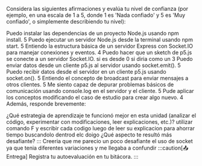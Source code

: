 Considera las siguientes afirmaciones y evalúa tu nivel de confianza 
(por ejemplo, en una escala de 1 a 5, donde 1 es 'Nada confiado' y 5 es 'Muy confiado', o simplemente describiendo tu nivel):

Puedo instalar las dependencias de un proyecto Node.js usando npm install.
5
Puedo ejecutar un servidor Node.js desde la terminal usando npm start.
5
Entiendo la estructura básica de un servidor Express con Socket.IO para manejar conexiones y eventos.
4
Puedo hacer que un sketch de p5.js se conecte a un servidor Socket.IO.
si es desde 0 si diria como un 3
Puedo enviar datos desde un cliente p5.js al servidor usando socket.emit().
5
Puedo recibir datos desde el servidor en un cliente p5.js usando socket.on().
5
Entiendo el concepto de broadcast para enviar mensajes a otros clientes.
5
Me siento capaz de depurar problemas básicos de comunicación usando console.log en el servidor y el cliente.
5
Pude aplicar los conceptos modificando el caso de estudio para crear algo nuevo.
4
Además, responde brevemente:

¿Qué estrategia de aprendizaje te funcionó mejor en esta unidad (analizar el código, experimentar con modificaciones, leer explicaciones, etc.)?
utilizar comando F y escribir cada codigo luego de leer su explicacion para ahorrar tiempo buscandolo dentrod elc doigo
¿Qué aspecto te resultó más desafiante? :::
Creeria que me parecio un poco desafiante el uso de socket ya que tenia diferentes variaciones 
y me llegaba a confundir 
:::caution[📤 Entrega] Registra tu autoevaluación en tu bitácora. :::
